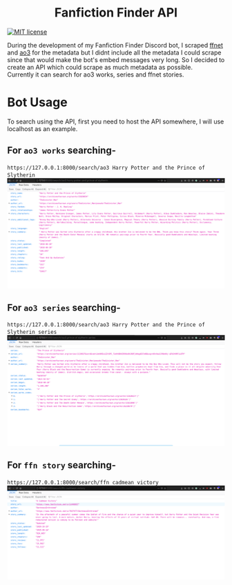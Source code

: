 <h1 align="center">Fanfiction Finder API</h1>

[![MIT license](https://img.shields.io/badge/License-MIT-blue.svg)](https://lbesson.mit-license.org/)

During the development of my Fanfiction Finder Discord bot, I scraped [ffnet](https://www.fanfiction.net/) and [ao3](https://archiveofourown.org/) for the metadata but I didnt include all the metadata I could scrape since that would make the bot's embed messages very long. So I decided to create an API which could scrape as much metadata as possible.<br>Currently it can search for ao3 works, series and ffnet stories. <br>
# Bot Usage
To search using the API, first you need to host the API somewhere, I will use localhost as an example.<br>

## For `ao3 works` searching-
`https://127.0.0.1:8000/search/ao3 Harry Potter and the Prince of Slytherin`
<br>
![](https://raw.githubusercontent.com/arzkar/Fanfiction-Finder-API/main/img/ao3_works.png)
<br>
## For `ao3 series` searching-
`https://127.0.0.1:8000/search/ao3 Harry Potter and the Prince of Slytherin series`
<br>
![](https://raw.githubusercontent.com/arzkar/Fanfiction-Finder-API/main/img/ao3_series.png)
<br>

## For `ffn story` searching-
`https://127.0.0.1:8000/search/ffn cadmean victory`
<br>
![](https://raw.githubusercontent.com/arzkar/Fanfiction-Finder-API/main/img/ffn_story.png)
<br>

